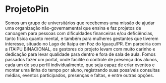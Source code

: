 # ProjetoPin

Somos um grupo de universitários que recebemos uma missão de ajudar uma organização não-governamental que ensina e faz projetos de canoagem para pessoas com dificuldades financeiras e/ou deficiências, tanto física quanto mental, e também para mulheres gestantes que tiverem interesse, situado no Lago de Itaipu em Foz do Iguaçu/PR. Em parceiria com a ITAIPU BINACIONAL, os gestores do projeto levam com muito carinho e dedicação para levar qualidade para dentro e fora de sala de aula. Fomos passados fazer um portal, onde facilite o controle de presença dos alunos, cada um de seu perfil individualmente, que seja capaz de criar eventos e montar uma linha do tempo por aluno, registrando suas possíveis consultas médias, eventos participados, presenças e faltas, e entre outras opções.